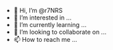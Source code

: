- 👋 Hi, I’m @r7NRS
- 👀 I’m interested in ...
- 🌱 I’m currently learning ...
- 💞️ I’m looking to collaborate on ...
- 📫 How to reach me ...

<!---
r7NRS/r7NRS is a ✨ special ✨ repository because its `README.md` (this file) appears on your GitHub profile.
You can click the Preview link to take a look at your changes.
--->
